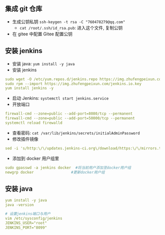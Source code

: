 ## 集成 git 仓库

- 生成公钥私钥 `ssh-keygen -t rsa -C "760478279@qq.com"`
  - `cat /root/.ssh/id_rsa.pub`: 进入这个文件, 复制公钥
- 在 gitee 中配置 Gitee 配置公钥

## 安装 jenkins

- 安装 java: `yum install -y java`
- 安装 jenkins

```yml
sudo wget -O /etc/yum.repos.d/jenkins.repo https://img.zhufengpeixun.com/jenkins.repo
sudo rpm --import https://img.zhufengpeixun.com/jenkins.io.key
yum install jenkins -y
```

- 启动 Jenkins: `systemctl start jenkins.service`
- 开放端口

```yml
firewall-cmd --zone=public --add-port=8080/tcp --permanent
firewall-cmd --zone=public --add-port=50000/tcp --permanent
systemctl reload firewalld
```

- 查看密码: `cat /var/lib/jenkins/secrets/initialAdminPassword`
- 修改插件镜像

```yml
sed -i 's/http:\/\/updates.jenkins-ci.org\/download/https:\/\/mirrors.tuna.tsinghua.edu.cn\/jenkins/g' /var/lib/jenkins/updates/default.json && sed -i 's/http:\/\/www.google.com/https:\/\/www.baidu.com/g' /var/lib/jenkins/updates/default.json
```

- 添加到 docker 用户组里

```yml
sudo gpasswd -a jenkins docker  #将当前用户添加至docker用户组
newgrp docker                 #更新docker用户组
```

## 安装 java

```yml
yum install -y java
java -version
```

```yml
# 设置jenkins端口与用户
vim /etc/sysconfig/jenkins
JENKINS_USER="root"
JENKINS_PORT="8099"
```
